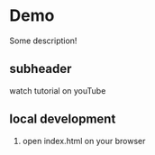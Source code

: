 # Demo

Some description!


## subheader

watch  tutorial on youTube

## local development

1. open index.html on your browser